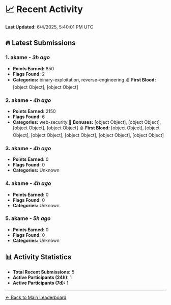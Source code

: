 # 📈 Recent Activity

**Last Updated:** 6/4/2025, 5:40:01 PM UTC

## 🔥 Latest Submissions

### 1. akame - *3h ago*
- **Points Earned:** 850
- **Flags Found:** 2
- **Categories:** binary-exploitation, reverse-engineering 🩸 **First Blood:** [object Object], [object Object]

### 2. akame - *4h ago*
- **Points Earned:** 2150
- **Flags Found:** 6
- **Categories:** web-security 🎯 **Bonuses:** [object Object], [object Object], [object Object], [object Object] 🩸 **First Blood:** [object Object], [object Object], [object Object], [object Object], [object Object], [object Object]

### 3. akame - *4h ago*
- **Points Earned:** 0
- **Flags Found:** 0
- **Categories:** Unknown

### 4. akame - *4h ago*
- **Points Earned:** 0
- **Flags Found:** 0
- **Categories:** Unknown

### 5. akame - *5h ago*
- **Points Earned:** 0
- **Flags Found:** 0
- **Categories:** Unknown

## 📊 Activity Statistics

- **Total Recent Submissions:** 5
- **Active Participants (24h):** 1
- **Active Participants (7d):** 1

---
[← Back to Main Leaderboard](README.md)
